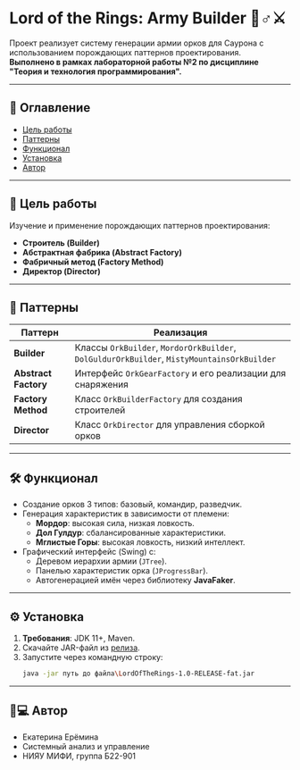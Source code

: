 # Lord of the Rings: Army Builder 🧙♂️⚔️

Проект реализует систему генерации армии орков для Саурона с использованием порождающих паттернов проектирования.  
**Выполнено в рамках лабораторной работы №2 по дисциплине "Теория и технология программирования".**

---

## 📌 Оглавление
- [Цель работы](#-цель-работы)
- [Паттерны](#-паттерны)
- [Функционал](#️-функционал)
- [Установка](#️-установка)
- [Автор](#-автор)


---

## 🎯 Цель работы
Изучение и применение порождающих паттернов проектирования:
- **Строитель (Builder)**
- **Абстрактная фабрика (Abstract Factory)**
- **Фабричный метод (Factory Method)**
- **Директор (Director)**

---

## 🧩 Паттерны
| Паттерн             | Реализация                                                                 |
|----------------------|---------------------------------------------------------------------------|
| **Builder**          | Классы `OrkBuilder`, `MordorOrkBuilder`, `DolGuldurOrkBuilder`, `MistyMountainsOrkBuilder`           |
| **Abstract Factory** | Интерфейс `OrkGearFactory` и его реализации для снаряжения               |
| **Factory Method**   | Класс `OrkBuilderFactory` для создания строителей                         |
| **Director**         | Класс `OrkDirector` для управления сборкой орков                          |

---

## 🛠️ Функционал
- Создание орков 3 типов: базовый, командир, разведчик.
- Генерация характеристик в зависимости от племени:
  - **Мордор**: высокая сила, низкая ловкость.
  - **Дол Гулдур**: сбалансированные характеристики.
  - **Мглистые Горы**: высокая ловкость, низкий интеллект.
- Графический интерфейс (Swing) с:
  - Деревом иерархии армии (`JTree`).
  - Панелью характеристик орка (`JProgressBar`).
  - Автогенерацией имён через библиотеку **JavaFaker**.

---

## ⚙️ Установка
1. **Требования**: JDK 11+, Maven.
2. Скачайте JAR-файл из [релиза](https://github.com/kateero/lordOfTheRings/releases/tag/v1.0).
3. Запустите через командную строку:
   ```bash
   java -jar путь до файла\LordOfTheRings-1.0-RELEASE-fat.jar

---

## 👩💻 Автор
- Екатерина Ерёмина
- Системный анализ и управление
- НИЯУ МИФИ, группа Б22-901
